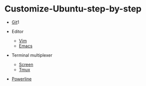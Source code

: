 # Customize-Ubuntu-step-by-step
- [Git](./Git)1

- Editor
	- [Vim](./Vim)
	- [Emacs](./Emacs)

- Terminal multiplexer
	- [Screen](./Screen)
	- [Tmux](./Tmux)

- [Powerline](./Powerline)
